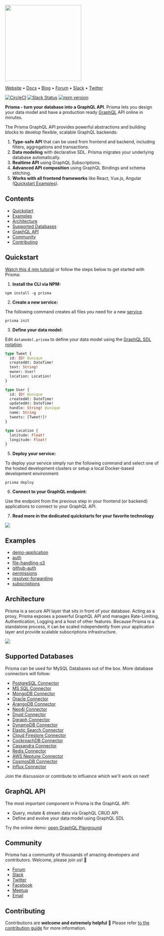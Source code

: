 <a href="https://www.prismagraphql.com"><img src="https://imgur.com/HUu10rH.png" width="248" /></a>

[Website](https://www.prismagraphql.com) • [Docs](https://www.prismagraphql.com/docs/) • [Blog](https://blog.graph.cool/) • [Forum](https://www.graph.cool/forum) • [Slack](https://slack.graph.cool/) • [Twitter](https://twitter.com/graphcool)

[![CircleCI](https://circleci.com/gh/graphcool/prisma.svg?style=shield)](https://circleci.com/gh/graphcool/prisma) [![Slack Status](https://slack.graph.cool/badge.svg)](https://slack.graph.cool) [![npm version](https://badge.fury.io/js/prisma.svg)](https://badge.fury.io/js/prisma)

**Prisma - turn your database into a GraphQL API**. Prisma lets you design your data model and have a production ready [GraphQL](https://www.howtographql.com/) API online in minutes.

The Prisma GraphQL API provides powerful abstractions and building blocks to develop flexible, scalable GraphQL backends:

1. **Type-safe API** that can be used from frontend and backend, including filters, aggregations and transactions.
2. **Data modeling** with declarative SDL. Prisma migrates your underlying database automatically.
3. **Realtime API** using GraphQL Subscriptions.
4. **Advanced API composition** using GraphQL Bindings and schema stitching.
5. **Works with all frontend frameworks** like React, Vue.js, Angular ([Quickstart Examples](https://www.prismagraphql.com/docs/quickstart/)).

## Contents

<!--
<img align="right" width="400" src="https://imgur.com/EsopgE3.gif" />
-->

- [Quickstart](#quickstart)
- [Examples](#examples)
- [Architecture](#architecture)
- [Supported Databases](#supported-databases)
- [GraphQL API](#graphql-api)
- [Community](#community)
- [Contributing](#contributing)

## Quickstart

[Watch this 4 min tutorial](https://www.youtube.com/watch?v=20zGexpEitc) or follow the steps below to get started with Prisma:

1. **Install the CLI via NPM:**

```console
npm install -g prisma
```

2. **Create a new service:**

The following command creates all files you need for a new [service](https://www.prismagraphql.com/docs/reference/service-configuration/overview-ieshoo5ohm).

```console
prisma init
```

3. **Define your data model:**

Edit `datamodel.prisma` to define your data model using the [GraphQL SDL notation](<https://www.prismagraphql.com/docs/reference/service-configuration/data-modelling-(sdl)-eiroozae8u>).

```graphql
type Tweet {
  id: ID! @unique
  createdAt: DateTime!
  text: String!
  owner: User!
  location: Location!
}

type User {
  id: ID! @unique
  createdAt: DateTime!
  updatedAt: DateTime!
  handle: String! @unique
  name: String
  tweets: [Tweet!]!
}

type Location {
  latitude: Float!
  longitude: Float!
}
```

5. **Deploy your service:**

To deploy your service simply run the following command and select one of the hosted development clusters or setup a local Docker-based development environment:

```console
prisma deploy
```

6. **Connect to your GraphQL endpoint:**

Use the endpoint from the previous step in your frontend (or backend) applications to connect to your GraphQL API.

7. **Read more in the dedicated quickstarts for your favorite technology**

[![](https://imgur.com/T5nakij.png)](https://www.prismagraphql.com/docs/quickstart/)

## Examples

- [demo-application](https://github.com/graphcool/graphql-server-example)
- [auth](examples/auth)
- [file-handling-s3](examples/file-handling-s3)
- [github-auth](examples/github-auth)
- [permissions](examples/permissions)
- [resolver-forwarding](examples/resolver-forwarding)
- [subscriptions](examples/subscriptions)

## Architecture

Prisma is a secure API layer that sits in front of your database. Acting as a proxy, Prisma exposes a powerful GraphQL API and manages Rate-Limiting, Authentication, Logging and a host of other features. Because Prisma is a standalone process, it can be scaled independently from your application layer and provide scalable subscriptions infrastructure.

![](https://imgur.com/SdssPgT.png)

## Supported Databases

Prisma can be used for MySQL Databases out of the box. More database connectors will follow:

- [PostgreSQL Connector](https://github.com/graphcool/prisma/issues/1641)
- [MS SQL Connector](https://github.com/graphcool/prisma/issues/1642)
- [MongoDB Connector](https://github.com/graphcool/prisma/issues/1643)
- [Oracle Connector](https://github.com/graphcool/prisma/issues/1644)
- [ArangoDB Connector](https://github.com/graphcool/prisma/issues/1645)
- [Neo4j Connector](https://github.com/graphcool/prisma/issues/1646)
- [Druid Connector](https://github.com/graphcool/prisma/issues/1647)
- [Dgraph Connector](https://github.com/graphcool/prisma/issues/1648)
- [DynamoDB Connector](https://github.com/graphcool/prisma/issues/1655)
- [Elastic Search Connector](https://github.com/graphcool/prisma/issues/1665)
- [Cloud Firestore Connector](https://github.com/graphcool/prisma/issues/1660)
- [CockroachDB Connector](https://github.com/graphcool/prisma/issues/1705)
- [Cassandra Connector](https://github.com/graphcool/prisma/issues/1750)
- [Redis Connector](https://github.com/graphcool/prisma/issues/1722)
- [AWS Neptune Connector](https://github.com/graphcool/prisma/issues/1752)
- [CosmosDB Connector](https://github.com/graphcool/prisma/issues/1663)
- [Influx Connector](https://github.com/graphcool/prisma/issues/1857)

Join the discussion or contribute to influence which we'll work on next!

## GraphQL API

The most important component in Prisma is the GraphQL API:

- Query, mutate & stream data via GraphQL CRUD API
- Define and evolve your data model using GraphQL SDL

Try the online demo: [open GraphQL Playground](https://www.prismagraphql.com/features)

## Community

Prisma has a community of thousands of amazing developers and contributors. Welcome, please join us! 👋

- [Forum](https://www.graph.cool/forum)
- [Slack](https://slack.graph.cool/)
- [Twitter](https://twitter.com/graphcool)
- [Facebook](https://www.facebook.com/GraphcoolHQ)
- [Meetup](https://www.meetup.com/graphql-berlin)
- [Email](hello@graph.cool)

## Contributing

Contributions are **welcome and extremely helpful** 🙌
Please refer [to the contribution guide](https://github.com/graphcool/prisma/blob/master/CONTRIBUTING.md) for more information.




